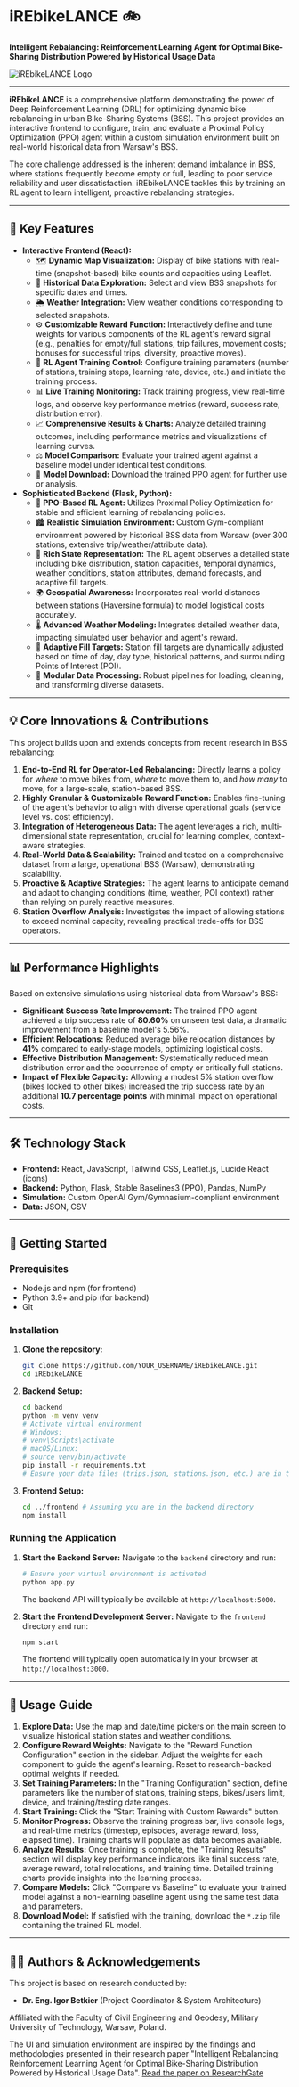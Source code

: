 # iREbikeLANCE 🚲 

**Intelligent Rebalancing: Reinforcement Learning Agent for Optimal Bike-Sharing Distribution Powered by Historical Usage Data**

![iREbikeLANCE Logo](https://i.ibb.co/1tgDLS4X/e36fa2bb-b33b-4491-b034-93130804203f.png)

---

**iREbikeLANCE** is a comprehensive platform demonstrating the power of Deep Reinforcement Learning (DRL) for optimizing dynamic bike rebalancing in urban Bike-Sharing Systems (BSS). This project provides an interactive frontend to configure, train, and evaluate a Proximal Policy Optimization (PPO) agent within a custom simulation environment built on real-world historical data from Warsaw's BSS.

The core challenge addressed is the inherent demand imbalance in BSS, where stations frequently become empty or full, leading to poor service reliability and user dissatisfaction. iREbikeLANCE tackles this by training an RL agent to learn intelligent, proactive rebalancing strategies.

---

## 🚀 Key Features

*   **Interactive Frontend (React):**
    *   🗺️ **Dynamic Map Visualization:** Display of bike stations with real-time (snapshot-based) bike counts and capacities using Leaflet.
    *   📅 **Historical Data Exploration:** Select and view BSS snapshots for specific dates and times.
    *   🌦️ **Weather Integration:** View weather conditions corresponding to selected snapshots.
    *   ⚙️ **Customizable Reward Function:** Interactively define and tune weights for various components of the RL agent's reward signal (e.g., penalties for empty/full stations, trip failures, movement costs; bonuses for successful trips, diversity, proactive moves).
    *   🧠 **RL Agent Training Control:** Configure training parameters (number of stations, training steps, learning rate, device, etc.) and initiate the training process.
    *   📊 **Live Training Monitoring:** Track training progress, view real-time logs, and observe key performance metrics (reward, success rate, distribution error).
    *   📈 **Comprehensive Results & Charts:** Analyze detailed training outcomes, including performance metrics and visualizations of learning curves.
    *   ⚖️ **Model Comparison:** Evaluate your trained agent against a baseline model under identical test conditions.
    *   💾 **Model Download:** Download the trained PPO agent for further use or analysis.
*   **Sophisticated Backend (Flask, Python):**
    *   🔩 **PPO-Based RL Agent:** Utilizes Proximal Policy Optimization for stable and efficient learning of rebalancing policies.
    *   🏙️ **Realistic Simulation Environment:** Custom Gym-compliant environment powered by historical BSS data from Warsaw (over 300 stations, extensive trip/weather/attribute data).
    *   📝 **Rich State Representation:** The RL agent observes a detailed state including bike distribution, station capacities, temporal dynamics, weather conditions, station attributes, demand forecasts, and adaptive fill targets.
    *   🌍 **Geospatial Awareness:** Incorporates real-world distances between stations (Haversine formula) to model logistical costs accurately.
    *   🌡️ **Advanced Weather Modeling:** Integrates detailed weather data, impacting simulated user behavior and agent's reward.
    *   🎯 **Adaptive Fill Targets:** Station fill targets are dynamically adjusted based on time of day, day type, historical patterns, and surrounding Points of Interest (POI).
    *   🔧 **Modular Data Processing:** Robust pipelines for loading, cleaning, and transforming diverse datasets.

---

## 💡 Core Innovations & Contributions

This project builds upon and extends concepts from recent research in BSS rebalancing:

1.  **End-to-End RL for Operator-Led Rebalancing:** Directly learns a policy for *where* to move bikes from, *where* to move them to, and *how many* to move, for a large-scale, station-based BSS.
2.  **Highly Granular & Customizable Reward Function:** Enables fine-tuning of the agent's behavior to align with diverse operational goals (service level vs. cost efficiency).
3.  **Integration of Heterogeneous Data:** The agent leverages a rich, multi-dimensional state representation, crucial for learning complex, context-aware strategies.
4.  **Real-World Data & Scalability:** Trained and tested on a comprehensive dataset from a large, operational BSS (Warsaw), demonstrating scalability.
5.  **Proactive & Adaptive Strategies:** The agent learns to anticipate demand and adapt to changing conditions (time, weather, POI context) rather than relying on purely reactive measures.
6.  **Station Overflow Analysis:** Investigates the impact of allowing stations to exceed nominal capacity, revealing practical trade-offs for BSS operators.

---

## 📊 Performance Highlights

Based on extensive simulations using historical data from Warsaw's BSS:

*   **Significant Success Rate Improvement:** The trained PPO agent achieved a trip success rate of **80.60%** on unseen test data, a dramatic improvement from a baseline model's 5.56%.
*   **Efficient Relocations:** Reduced average bike relocation distances by **41%** compared to early-stage models, optimizing logistical costs.
*   **Effective Distribution Management:** Systematically reduced mean distribution error and the occurrence of empty or critically full stations.
*   **Impact of Flexible Capacity:** Allowing a modest 5% station overflow (bikes locked to other bikes) increased the trip success rate by an additional **10.7 percentage points** with minimal impact on operational costs.

---

## 🛠 Technology Stack

*   **Frontend:** React, JavaScript, Tailwind CSS, Leaflet.js, Lucide React (icons)
*   **Backend:** Python, Flask, Stable Baselines3 (PPO), Pandas, NumPy
*   **Simulation:** Custom OpenAI Gym/Gymnasium-compliant environment
*   **Data:** JSON, CSV

---

## 🚀 Getting Started

### Prerequisites

*   Node.js and npm (for frontend)
*   Python 3.9+ and pip (for backend)
*   Git

### Installation

1.  **Clone the repository:**
    ```bash
    git clone https://github.com/YOUR_USERNAME/iREbikeLANCE.git
    cd iREbikeLANCE
    ```

2.  **Backend Setup:**
    ```bash
    cd backend
    python -m venv venv
    # Activate virtual environment
    # Windows:
    # venv\Scripts\activate
    # macOS/Linux:
    # source venv/bin/activate
    pip install -r requirements.txt
    # Ensure your data files (trips.json, stations.json, etc.) are in the backend/data directory as per config.py
    ```

3.  **Frontend Setup:**
    ```bash
    cd ../frontend # Assuming you are in the backend directory
    npm install
    ```

### Running the Application

1.  **Start the Backend Server:**
    Navigate to the `backend` directory and run:
    ```bash
    # Ensure your virtual environment is activated
    python app.py
    ```
    The backend API will typically be available at `http://localhost:5000`.

2.  **Start the Frontend Development Server:**
    Navigate to the `frontend` directory and run:
    ```bash
    npm start
    ```
    The frontend will typically open automatically in your browser at `http://localhost:3000`.

---

## 📖 Usage Guide

1.  **Explore Data:** Use the map and date/time pickers on the main screen to visualize historical station states and weather conditions.
2.  **Configure Reward Weights:** Navigate to the "Reward Function Configuration" section in the sidebar. Adjust the weights for each component to guide the agent's learning. Reset to research-backed optimal weights if needed.
3.  **Set Training Parameters:** In the "Training Configuration" section, define parameters like the number of stations, training steps, bikes/users limit, device, and training/testing date ranges.
4.  **Start Training:** Click the "Start Training with Custom Rewards" button.
5.  **Monitor Progress:** Observe the training progress bar, live console logs, and real-time metrics (timestep, episodes, average reward, loss, elapsed time). Training charts will populate as data becomes available.
6.  **Analyze Results:** Once training is complete, the "Training Results" section will display key performance indicators like final success rate, average reward, total relocations, and training time. Detailed training charts provide insights into the learning process.
7.  **Compare Models:** Click "Compare vs Baseline" to evaluate your trained model against a non-learning baseline agent using the same test data and parameters.
8.  **Download Model:** If satisfied with the training, download the `*.zip` file containing the trained RL model.

---

## 👨‍🔬 Authors & Acknowledgements

This project is based on research conducted by:

*   **Dr. Eng. Igor Betkier** (Project Coordinator & System Architecture)

Affiliated with the Faculty of Civil Engineering and Geodesy, Military University of Technology, Warsaw, Poland.

The UI and simulation environment are inspired by the findings and methodologies presented in their research paper "Intelligent Rebalancing: Reinforcement Learning Agent for Optimal Bike-Sharing Distribution Powered by Historical Usage Data".
[Read the paper on ResearchGate](https://www.researchgate.net/publication/391807731_Intelligent_Rebalancing_Reinforcement_Learning_Agent_for_Optimal_Bike-Sharing_Distribution_Powered_by_Historical_Usage_Data)


